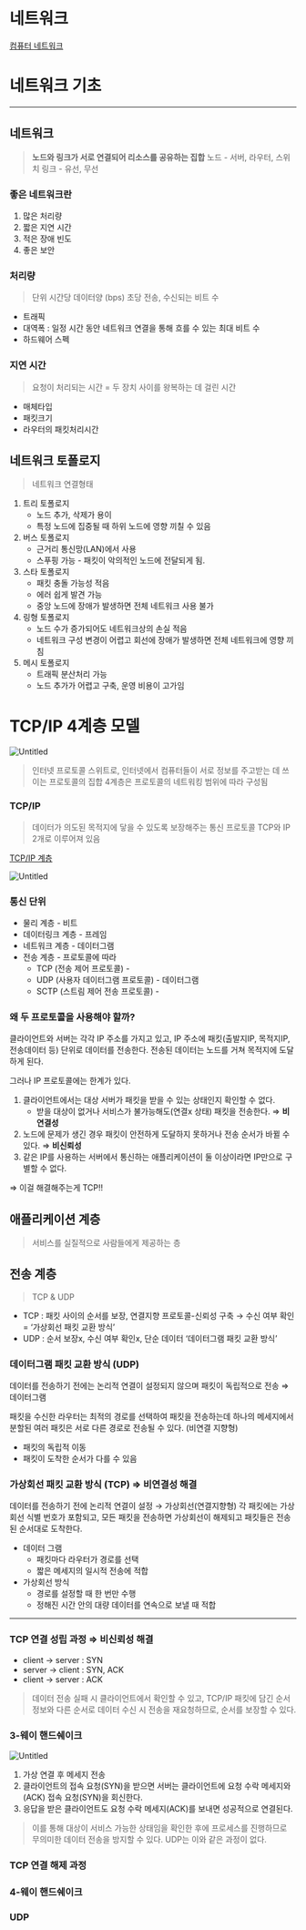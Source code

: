 # 네트워크

[컴퓨터 네트워크](http://www.kocw.net/home/search/kemView.do?kemId=1159726)

# 네트워크 기초

---

## 네트워크

> **노드와 링크가 서로 연결되어 리소스를 공유하는 집합**
노드 - 서버, 라우터, 스위치
링크 - 유선, 무선
> 

### 좋은 네트워크란

1. 많은 처리량
2. 짧은 지연 시간
3. 적은 장애 빈도
4. 좋은 보안

### 처리량

> 단위 시간당 데이터양 (bps)
초당 전송, 수신되는 비트 수
> 
- 트래픽
- 대역폭 : 일정 시간 동안 네트워크 연결을 통해 흐를 수 있는 최대 비트 수
- 하드웨어 스펙

### 지연 시간

> 요청이 처리되는 시간 = 두 장치 사이를 왕복하는 데 걸린 시간
> 
- 매체타입
- 패킷크기
- 라우터의 패킷처리시간

## 네트워크 토폴로지

> 네트워크 연결형태
> 
1. 트리 토폴로지
    - 노드 추가, 삭제가 용이
    - 특정 노드에 집중될 때 하위 노드에 영향 끼칠 수 있음
2. 버스 토폴로지
    - 근거리 통신망(LAN)에서 사용
    - 스푸핑 가능 - 패킷이 악의적인 노드에 전달되게 됨.
3. 스타 토폴로지
    - 패킷 충돌 가능성 적음
    - 에러 쉽게 발견 가능
    - 중앙 노드에 장애가 발생하면 전체 네트워크 사용 불가
4. 링형 토폴로지
    - 노드 수가 증가되어도 네트워크상의 손실 적음
    - 네트워크 구성 변경이 어렵고 회선에 장애가 발생하면 전체 네트워크에 영향 끼침
5. 메시 토폴로지
    - 트래픽 분산처리 가능
    - 노드 추가가 어렵고 구축, 운영 비용이 고가임

# TCP/IP 4계층 모델

![Untitled](%E1%84%82%E1%85%A6%E1%84%90%E1%85%B3%E1%84%8B%E1%85%AF%E1%84%8F%E1%85%B3%202613c41a0a4f403cb56ceaac892c95e4/Untitled.png)

> 인터넷 프로토콜 스위트로, 인터넷에서 컴퓨터들이 서로 정보를 주고받는 데 쓰이는 프로토콜의 집합
4계층은 프로토콜의 네트워킹 범위에 따라 구성됨
> 

### TCP/IP

> 데이터가 의도된 목적지에 닿을 수 있도록 보장해주는 통신 프로토콜
TCP와 IP 2개로 이루어져 있음
> 

[TCP/IP 계층](https://ikersyit.tistory.com/3)

![Untitled](%E1%84%82%E1%85%A6%E1%84%90%E1%85%B3%E1%84%8B%E1%85%AF%E1%84%8F%E1%85%B3%202613c41a0a4f403cb56ceaac892c95e4/Untitled%201.png)

### 통신 단위

- 물리 계층 - 비트
- 데이터링크 계층 - 프레임
- 네트워크 계층 - 데이터그램
- 전송 계층 - 프로토콜에 따라
    - TCP (전송 제어 프로토콜) -
    - UDP (사용자 데이터그램 프로토콜) - 데이터그램
    - SCTP (스트림 제어 전송 프로토콜) -

### 왜 두 프로토콜을 사용해야 할까?

클라이언트와 서버는 각각 IP 주소를 가지고 있고, IP 주소에 패킷(출발지IP, 목적지IP, 전송데이터 등) 단위로 데이터를 전송한다. 전송된 데이터는 노드를 거쳐 목적지에 도달하게 된다. 

그러나 IP 프로토콜에는 한계가 있다.

1. 클라이언트에서는 대상 서버가 패킷을 받을 수 있는 상태인지 확인할 수 없다.
    - 받을 대상이 없거나 서비스가 불가능해도(연결x 상태) 패킷을 전송한다. ⇒ **비연결성**
2. 노드에 문제가 생긴 경우 패킷이 안전하게 도달하지 못하거나 전송 순서가 바뀔 수 있다. ⇒ **비신뢰성**
3. 같은 IP를 사용하는 서버에서 통신하는 애플리케이션이 둘 이상이라면 IP만으로 구별할 수 없다.

⇒ 이걸 해결해주는게 TCP!!

## 애플리케이션 계층

> 서비스를 실질적으로 사람들에게 제공하는 층
> 

## 전송 계층

> TCP & UDP
> 
- TCP : 패킷 사이의 순서를 보장, 연결지향 프로토콜-신뢰성 구축 → 수신 여부 확인 = ‘가상회선 패킷 교환 방식’
- UDP : 순서 보장x, 수신 여부 확인x, 단순 데이터 ‘데이터그램 패킷 교환 방식’

### 데이터그램 패킷 교환 방식 (UDP)

데이터를 전송하기 전에는 논리적 연결이 설정되지 않으며 패킷이 독립적으로 전송 ⇒ 데이터그램

패킷을 수신한 라우터는 최적의 경로를 선택하여 패킷을 전송하는데 하나의 메세지에서 분할된 여러 패킷은 서로 다른 경로로 전송될 수 있다. (비연결 지향형)

- 패킷의 독립적 이동
- 패킷이 도착한 순서가 다를 수 있음

### 가상회선 패킷 교환 방식 (TCP) ⇒ 비연결성 해결

데이터를 전송하기 전에 논리적 연결이 설정 → 가상회선(연결지향형)
각 패킷에는 가상회선 식별 번호가 포함되고, 모든 패킷을 전송하면 가상회선이 해제되고 패킷들은 전송된 순서대로 도착한다.

- 데이터 그램
    - 패킷마다 라우터가 경로를 선택
    - 짧은 메세지의 일시적 전송에 적합
- 가상회선 방식
    - 경로를 설정할 때 한 번만 수행
    - 정해진 시간 안의 대량 데이터를 연속으로 보낼 때 적합

---

### TCP 연결 성립 과정 ⇒ 비신뢰성 해결

- client → server : SYN
- server → client : SYN, ACK
- client → server : ACK

> 데이터 전송 실패 시 클라이언트에서 확인할 수 있고, TCP/IP 패킷에 담긴 순서 정보와 다른 순서로 데이터 수신 시 전송을 재요청하므로, 순서를 보장할 수 있다.
> 

### 3-웨이 핸드쉐이크

![Untitled](%E1%84%82%E1%85%A6%E1%84%90%E1%85%B3%E1%84%8B%E1%85%AF%E1%84%8F%E1%85%B3%202613c41a0a4f403cb56ceaac892c95e4/Untitled%202.png)

1. 가상 연결 후 메세지 전송
2. 클라이언트의 접속 요청(SYN)을 받으면 서버는 클라이언트에 요청 수락 메세지와(ACK) 접속 요청(SYN)을 회신한다.
3. 응답을 받은 클라이언트도 요청 수락 메세지(ACK)를 보내면 성공적으로 연결된다.

> 이를 통해 대상이 서비스 가능한 상태임을 확인한 후에 프로세스를 진행하므로 무의미한 데이터 전송을 방지할 수 있다.
UDP는 이와 같은 과정이 없다.
> 

### TCP 연결 해제 과정

### 4-웨이 핸드쉐이크

### UDP
